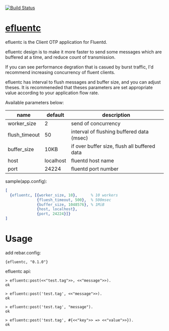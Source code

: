 [![Build Status](https://travis-ci.org/tkyshm/efluentc.svg?branch=master)](https://travis-ci.org/tkyshm/efluentc)

[efluentc](https://github.com/tkyshm/efluentc)
=====


efluentc is the Client OTP application for Fluentd.

efluentc design is to make it more faster to send some messages which are buffered at a time, and reduce count of transmission.

If you can see performance degration that is casued by burst traffic,
I'd recommend increasing concurrency of fluent clients.

efluentc has interval to flush messages and buffer size, and you can adjust theses.
It is recommeneded that theses parameters are set appropriate value according to your application flow rate.

Available parameters below:

name          | default   | description
------------- | --------- | ----------------------------------------------------------
worker_size   | 2         | send of concurrency
flush_timeout | 50        | interval of flushing buffered data (msec)
buffer_size   | 10KB      | if over buffer size, flush all buffered data
host          | localhost | fluentd host name
port          | 24224     | fluentd port number

sample(app.config):

```erlang
[
  {efluentc, [{worker_size, 10},      % 10 workers
              {fluesh_timeout, 500},  % 500msec
              {buffer_size, 1048576}, % 1MiB
              {host, localhost},
              {port, 24224}]}
]

```

Usage
====

add rebar.config:

```
{efluentc, "0.1.0"}
```

efluentc api:
```
> efluentc:post(<<"test.tag">>, <<"message">>).
ok

> efluentc:post('test.tag', <<"message">>).
ok

> efluentc:post('test.tag', "message").
ok

> efluentc:post('test.tag', #{<<"key">> => <<"value">>}).
ok
```
